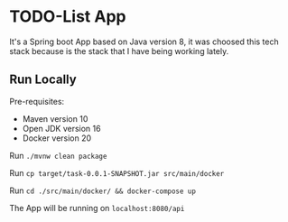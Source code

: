 # TODO-List App

It's a Spring boot App based on Java version 8, it was choosed this tech stack because is the stack that I have being working lately.


## Run Locally
Pre-requisites:
  - Maven version 10
  - Open JDK version 16 
  - Docker version 20
  
Run `./mvnw clean package`

Run `cp target/task-0.0.1-SNAPSHOT.jar src/main/docker`

Run `cd ./src/main/docker/ && docker-compose up`

The App will be running on `localhost:8080/api`



